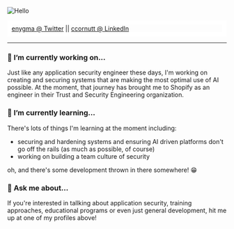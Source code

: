 ![Hello](https://media3.giphy.com/media/mW05nwEyXLP0Y/giphy.gif)

<div style="border:10px solid #FFFFFF">
  <a href="https://twitter.com/enygma">enygma @ Twitter</a> || 
  <a href="https://www.linkedin.com/in/ccornutt/">ccornutt @ LinkedIn</a>
</div>
<hr/>

### 🔭 **I’m currently working on...**

Just like any application security engineer these days, I'm working on creating and securing systems that are making the most optimal use of AI possible. At the moment, that journey has brought me to Shopify as an engineer in their Trust and Security Engineering organization.

### 🌱 **I’m currently learning...**

There's lots of things I'm learning at the moment including:

- securing and hardening systems and ensuring AI driven platforms don't go off the rails (as much as possible, of course)
- working on building a team culture of security

oh, and there's some development thrown in there somewhere! 😁

### 💬 **Ask me about...**

If you're interested in tallking about application security, training approaches, educational programs or even just general development, hit me up at one of my profiles above!

<!--
**enygma/enygma** is a ✨ _special_ ✨ repository because its `README.md` (this file) appears on your GitHub profile.

Here are some ideas to get you started:

- 🔭 I’m currently working on ...
- 🌱 I’m currently learning ...
- 👯 I’m looking to collaborate on ...
- 🤔 I’m looking for help with ...
- 💬 Ask me about ...
- 📫 How to reach me: ...
- 😄 Pronouns: ...
- ⚡ Fun fact: ...
-->
